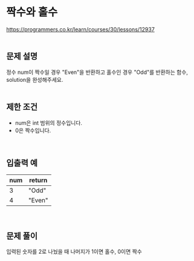    
</br>

# 짝수와 홀수

https://programmers.co.kr/learn/courses/30/lessons/12937   
</br>

## 문제 설명
정수 num이 짝수일 경우 "Even"을 반환하고 홀수인 경우 "Odd"를 반환하는 함수, solution을 완성해주세요.   
</br>

## 제한 조건
* num은 int 범위의 정수입니다.
* 0은 짝수입니다.   
</br>

## 입출력 예
num|return
---|---|
3|"Odd"
4|"Even"   
</br>

## 문제 풀이
입력된 숫자를 2로 나눴을 때 나머지가 1이면 홀수, 0이면 짝수   